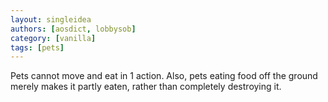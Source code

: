 ```yaml
---
layout: singleidea
authors: [aosdict, lobbysob]
category: [vanilla]
tags: [pets]
---
```

Pets cannot move and eat in 1 action. Also, pets eating food off the ground merely makes it partly eaten, rather than completely destroying it.
